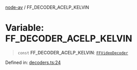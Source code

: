 [node-av](../globals.md) / FF\_DECODER\_ACELP\_KELVIN

# Variable: FF\_DECODER\_ACELP\_KELVIN

> `const` **FF\_DECODER\_ACELP\_KELVIN**: [`FFVideoDecoder`](../type-aliases/FFVideoDecoder.md)

Defined in: [decoders.ts:24](https://github.com/seydx/av/blob/f8631fc881b394300b1479f511d55cf1c370a87f/src/constants/decoders.ts#L24)
